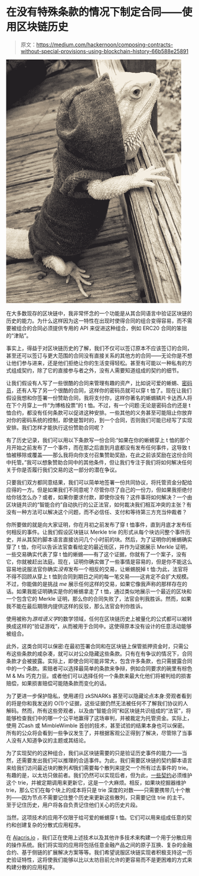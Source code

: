 # 在没有特殊条款的情况下制定合同——使用区块链历史

> 原文：<https://medium.com/hackernoon/composing-contracts-without-special-provisions-using-blockchain-history-66b588e25891>

![](img/7bbe79e61dab0b9fa263ac89e64ec418.png)

在大多数现存的区块链中，我非常怀念的一个功能是从其合同语言中验证区块链的历史的能力。为什么这样因为这一特性在出现时使得合同的组合变得容易，而不需要被组合的合同必须提供专用的 API 来促进这种组合，例如 ERC20 合同的笨拙的“津贴”。

事实上，得益于对区块链历史的了解，我们不仅可以签订原本不应该签订的合同，甚至还可以签订与更大范围的合同没有直接关系的其他方的合同——无论你是不想让他们参与进来，还是他们拒绝让你的生活变得轻松。甚至有可能以一种私有的方式组成契约，除了它的直接参与者之外，没有人需要知道组成的契约的细节。

让我们假设有人写了一些很酷的合同来管理有趣的资产，比如说可爱的蜥蜴、[密码员](/alacris/cryptoscalies-cute-lizards-at-scale-5ac34e6cc2af)，还有人写了另一个很酷的合同，这样你的密码员就可以穿 t 恤了。现在让我们假设我想和你签署一份赞助合同，我将支付你，这样你著名的蜥蜴鳞片卡达西人将在下个月穿上一件“为博格投票”的 t 恤。不过，有一个问题:无论是密码合约还是 t 恤合约，都没有任何条款可以促进这种安排。一些其他的义务甚至可能阻止你放弃对你的密码系统的控制，即使是暂时的，到一个合同，否则我们可能已经写了实现安排。我们怎样才能执行这份赞助合同呢？

有了历史记录，我们可以用以下条款写一份合同:“如果在你的蜥蜴穿上 t 恤的那个月开始之前发布了一个事件，而在那之后直到月底都没有发布任何事件，这导致 t 恤被移除或覆盖——那么我将向你支付召集赞助奖励，在此之前该奖励在这份合同中托管。”我可以想象赞助合同中的其他条件，但让我们专注于我们将如何解决任何关于你是否履行我们交易的这一部分的潜在争议。

只要我们双方都同意结果，我们可以简单地签署一份共同协议，将托管资金分配给应得的一方。但是如果我们不同意呢？尽管你尽了自己的一份力，但如果我拒绝付给你钱怎么办？或者，如果你要求付款，即使你没有？这件事将如何解决？一个由区块链共识的“智能合约”自动执行的公正法官，如何裁决我们相互冲突的主张？有没有一种方法可以解决这个问题，而不必信任、支付和等待第三方充当仲裁者？

你所要做的就是向大家证明，你在月初之前发布了穿 t 恤事件，直到月底才发布任何相反的事件。让我们假设区块链以 Merkle trie 的形式从每个块访问整个事件历史，并从其契约脚本语言直接访问几个小时前的块。然后，为了证明你的蜥蜴确实穿了 t 恤，你可以告诉法官查看给定的最近街区，并作为证据展示 Merkle 证明，一些交易确实代表了穿 t 恤的蜥蜴——有了这个证据，你就有了一个案子，没有它，你就被赶出法庭。现在，证明你确实做了一些事情是容易的，但是你不能这么容易地说服法官你确实*没有*发布一个相反的交易，让蜥蜴脱掉 t 恤:为此，法官将不得不回顾从穿上 t 恤到合同到期日之间的每一笔交易——这肯定不会扩大规模。不过，你能做的是挑战 *me* 展示任何这样的交易，如果它像我声称的那样存在的话。如果我能证明确实是你的蜥蜴拿走了 t 恤，通过类似地展示一个最近的区块和一个包含它的 Merkle 证明，那么你的合同失败了，法官会判我胜诉。然而，如果我不能在最后期限内提供这样的反驳，那么法官会判你胜诉。

使用被称为*游戏语义学*的数学领域，任何在区块链历史上被量化的公式都可以被转换成这样的“验证游戏”，从而被用于合同中。这使得原本没有设计的任意活动能够被组合。

此外，这类合同可以保密:在最初签署合同和在区块链上保管抵押资金时，只需公布这些条款的咸杂凑，就可以对公众隐藏这些条款。只有在有争议的情况下，合同条款才会被披露。实际上，即使合同可能非常大，包含许多条款，也只需披露合同中的一个条款。索赔者可以选择最简单的条款来争辩，例如合同要求的碗里有棕色 M & Ms 巧克力豆。或者他们可以选择任何一个条款来最大化他们将被判给的损害赔偿，如果损害赔偿可能随条款而变化的话。

为了更进一步保护隐私，使用递归 zkSNARKs 甚至可以隐藏论点本身:旁观者看到的将是你和我发送的 O(1)个证据，这些证据仍然无法被任何不了解我们协议的人解码。然而，所有这些旁观者，以及由“智能合同”和区块链共识组成的“法官”，将能够检查我们中的哪一个公平地赢得了这场审判，并被裁定为托管资金。实际上，使用 ZCash 或 MimbleWimble 首创的技术，甚至试验的结果本身也可以保密。所有的公众将会看到一些争议发生了，并根据客观公正得到了解决，尽管除了当事人没有人知道争议的主题或其结论。

为了实现契约的这种组合，我们从区块链需要的只是验证历史事件的能力——当然，还需要发出我们可以推理的合适事件。为此，我们需要区块链的契约脚本语言来给我们访问最近块的散列*和*我们需要每个散列来提交一个所有过去事件的 trie。有趣的是，以太坊只做前者。我们仍然可以实现后者，但为此，[一些契约](https://github.com/amiller/ethereum-blockhashes)必须维护这个 trie，并被定期调用来更新它，这是一个大麻烦。相反，如果块挖掘器维护 trie，那么它们在每个块上的成本将只是 trie 深度的对数——只需要携带几十个散列——因为节点不需要记住整个历史来更新这些散列，只需要记住 trie 的主干。至于记住历史，用户将各自负责记住他们关心的历史片段。

当然，这项技术的应用不仅限于给可爱的蜥蜴穿 t 恤。它们可以用来组成任意的契约和创建复杂的分散式应用程序。

在 [Alacris.io](https://alacris.io/) ，我们正在使用上述技术以及其他许多技术来构建一个用于分散应用的操作系统。我们将实现的应用将包括任意金融产品之间的原子互换、复杂的金融合约、基于侧链的扩展解决方案等等。我们希望说服区块链实现者积极支持这一历史验证特性，这将使我们能够以比以太坊目前允许的更容易而不是更困难的方式来构建分散的应用程序。